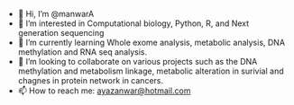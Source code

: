 - 👋 Hi, I’m @manwarA
- 👀 I’m interested in Computational biology, Python, R, and Next generation sequencing
- 🌱 I’m currently learning Whole exome analysis, metabolic analysis, DNA methylation and RNA seq analysis.
- 💞️ I’m looking to collaborate on various projects such as the DNA methylation and metabolism linkage, metabolic alteration in surivial and chagnes in protein network in cancers. 
- 📫 How to reach me: ayazanwar@hotmail.com

<!---
manwarA/manwarA is a ✨ special ✨ repository because its `README.md` (this file) appears on your GitHub profile.
You can click the Preview link to take a look at your changes.
--->
